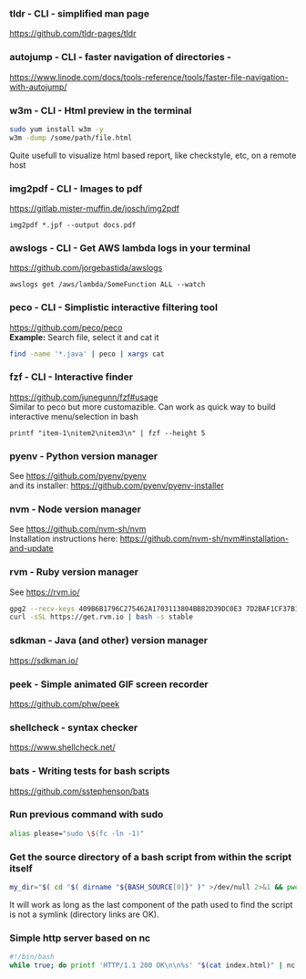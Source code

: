 ### tldr - CLI - simplified man page
https://github.com/tldr-pages/tldr

### autojump - CLI - faster navigation of directories - 
https://www.linode.com/docs/tools-reference/tools/faster-file-navigation-with-autojump/

### w3m - CLI - Html preview in the terminal
```bash
sudo yum install w3m -y
w3m -dump /some/path/file.html
```
Quite usefull to visualize html based report, like checkstyle, etc, on a remote host

### img2pdf - CLI - Images to pdf
https://gitlab.mister-muffin.de/josch/img2pdf
```
img2pdf *.jpf --output docs.pdf
```

### awslogs - CLI - Get AWS lambda logs in your terminal
https://github.com/jorgebastida/awslogs
```
awslogs get /aws/lambda/SomeFunction ALL --watch
```

### peco - CLI - Simplistic interactive filtering tool
https://github.com/peco/peco  
__Example:__ Search file, select it and cat it
```bash
find -name '*.java' | peco | xargs cat
```

### fzf - CLI - Interactive finder
https://github.com/junegunn/fzf#usage  
Similar to peco but more customazible. Can work as quick way to build interactive menu/selection in bash
```
printf "item-1\nitem2\nitem3\n" | fzf --height 5
```

### pyenv - Python version manager
See https://github.com/pyenv/pyenv  
and its installer: https://github.com/pyenv/pyenv-installer

### nvm - Node version manager
See https://github.com/nvm-sh/nvm  
Installation instructions here: https://github.com/nvm-sh/nvm#installation-and-update

### rvm - Ruby version manager
See https://rvm.io/
```bash
gpg2 --recv-keys 409B6B1796C275462A1703113804BB82D39DC0E3 7D2BAF1CF37B13E2069D6956105BD0E739499BDB
curl -sSL https://get.rvm.io | bash -s stable
```
### sdkman - Java (and other) version manager
https://sdkman.io/

### peek - Simple animated GIF screen recorder 
https://github.com/phw/peek

### shellcheck - syntax checker
https://www.shellcheck.net/

### bats - Writing tests for bash scripts
https://github.com/sstephenson/bats

### Run previous command with sudo
```bash
alias please="sudo \$(fc -ln -1)"
```
### Get the source directory of a bash script from within the script itself
```bash
my_dir="$( cd "$( dirname "${BASH_SOURCE[0]}" )" >/dev/null 2>&1 && pwd )"
```
It will work as long as the last component of the path used to find the script 
is not a symlink (directory links are OK).

### Simple http server based on nc
```bash
#!/bin/bash
while true; do printf 'HTTP/1.1 200 OK\n\n%s' "$(cat index.html)" | nc -l 5555; done
```






